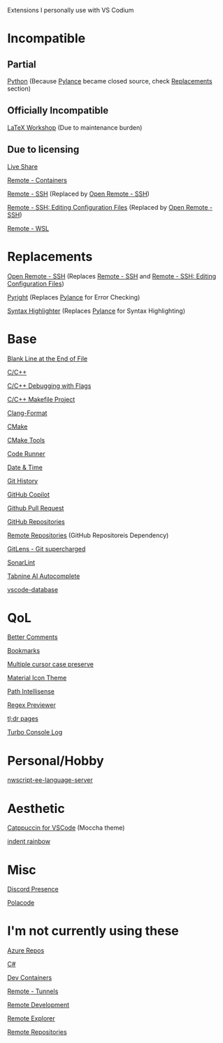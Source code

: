 Extensions I personally use with VS Codium
[]()
# Incompatible
## Partial
[Python](https://marketplace.visualstudio.com/items?itemName=ms-python.python) (Because [Pylance](https://marketplace.visualstudio.com/items?itemName=ms-python.vscode-pylance) became closed source, check [Replacements](https://github.com/StefanoND/Codium/blob/main/Extensions.md#replacements) section)
## Officially Incompatible
[LaTeX Workshop](https://marketplace.visualstudio.com/items?itemName=James-Yu.latex-workshop) (Due to maintenance burden)
## Due to licensing
[Live Share](https://marketplace.visualstudio.com/items?itemName=MS-vsliveshare.vsliveshare)

[Remote - Containers](https://marketplace.visualstudio.com/items?itemName=ms-vscode-remote.remote-containers)

[Remote - SSH](https://marketplace.visualstudio.com/items?itemName=ms-vscode-remote.remote-ssh) (Replaced by [Open Remote - SSH](https://open-vsx.org/extension/jeanp413/open-remote-ssh))

[Remote - SSH: Editing Configuration Files](https://marketplace.visualstudio.com/items?itemName=ms-vscode-remote.remote-ssh-edit) (Replaced by [Open Remote - SSH](https://open-vsx.org/extension/jeanp413/open-remote-ssh))

[Remote - WSL](https://marketplace.visualstudio.com/items?itemName=ms-vscode-remote.remote-wsl)
# Replacements
[Open Remote - SSH](https://open-vsx.org/extension/jeanp413/open-remote-ssh) (Replaces [Remote - SSH](https://marketplace.visualstudio.com/items?itemName=ms-vscode-remote.remote-ssh) and [Remote - SSH: Editing Configuration Files](https://marketplace.visualstudio.com/items?itemName=ms-vscode-remote.remote-ssh-edit))

[Pyright](https://marketplace.visualstudio.com/items?itemName=ms-pyright.pyright) (Replaces [Pylance](https://marketplace.visualstudio.com/items?itemName=ms-python.vscode-pylance) for Error Checking)

[Syntax Highlighter](https://marketplace.visualstudio.com/items?itemName=evgeniypeshkov.syntax-highlighter) (Replaces [Pylance](https://marketplace.visualstudio.com/items?itemName=ms-python.vscode-pylance) for Syntax Highlighting)
# Base
[Blank Line at the End of File](https://marketplace.visualstudio.com/items?itemName=riccardoNovaglia.missinglineendoffile)

[C/C++](https://marketplace.visualstudio.com/items?itemName=ms-vscode.cpptools)

[C/C++ Debugging with Flags](https://marketplace.visualstudio.com/items?itemName=utsavm9.c-cpp-flag-debugging)

[C/C++ Makefile Project](https://marketplace.visualstudio.com/items?itemName=adriano-markovic.c-cpp-makefile-project)

[Clang-Format](https://marketplace.visualstudio.com/items?itemName=xaver.clang-format)

[CMake](https://marketplace.visualstudio.com/items?itemName=twxs.cmake)

[CMake Tools](https://marketplace.visualstudio.com/items?itemName=ms-vscode.cmake-tools)

[Code Runner](https://marketplace.visualstudio.com/items?itemName=formulahendry.code-runner)

[Date & Time](https://marketplace.visualstudio.com/items?itemName=rid9.datetime)

[Git History](https://marketplace.visualstudio.com/items?itemName=donjayamanne.githistory)

[GitHub Copilot](https://marketplace.visualstudio.com/items?itemName=GitHub.copilot)

[Github Pull Request](https://marketplace.visualstudio.com/items?itemName=GitHub.vscode-pull-request-github)

[GitHub Repositories](https://marketplace.visualstudio.com/items?itemName=GitHub.remotehub)

[Remote Repositories](https://marketplace.visualstudio.com/items?itemName=ms-vscode.remote-repositories) (GitHub Repositoreis Dependency)

[GitLens - Git supercharged](https://marketplace.visualstudio.com/items?itemName=eamodio.gitlens)

[SonarLint](https://marketplace.visualstudio.com/items?itemName=SonarSource.sonarlint-vscode)

[Tabnine AI Autocomplete](https://marketplace.visualstudio.com/items?itemName=TabNine.tabnine-vscode)

[vscode-database](https://marketplace.visualstudio.com/items?itemName=bajdzis.vscode-database)
# QoL
[Better Comments](https://marketplace.visualstudio.com/items?itemName=aaron-bond.better-comments)

[Bookmarks](https://marketplace.visualstudio.com/items?itemName=alefragnani.Bookmarks)

[Multiple cursor case preserve](https://marketplace.visualstudio.com/items?itemName=Cardinal90.multi-cursor-case-preserve)

[Material Icon Theme](https://marketplace.visualstudio.com/items?itemName=PKief.material-icon-theme)

[Path Intellisense](https://marketplace.visualstudio.com/items?itemName=christian-kohler.path-intellisense)

[Regex Previewer](https://marketplace.visualstudio.com/items?itemName=chrmarti.regex)

[tl;dr pages](https://marketplace.visualstudio.com/items?itemName=bmuskalla.vscode-tldr)

[Turbo Console Log](https://marketplace.visualstudio.com/items?itemName=ChakrounAnas.turbo-console-log)
# Personal/Hobby
[nwscript-ee-language-server](https://marketplace.visualstudio.com/items?itemName=PhilippeChab.nwscript-ee-language-server)
# Aesthetic
[Catppuccin for VSCode](https://marketplace.visualstudio.com/items?itemName=Catppuccin.catppuccin-vsc) (Moccha theme)

[indent rainbow](https://marketplace.visualstudio.com/items?itemName=oderwat.indent-rainbow)
# Misc
[Discord Presence](https://marketplace.visualstudio.com/items?itemName=icrawl.discord-vscode)

[Polacode](https://marketplace.visualstudio.com/items?itemName=pnp.polacode)
# I'm not currently using these
[Azure Repos](https://marketplace.visualstudio.com/items?itemName=ms-vscode.azure-repos)

[C#](https://marketplace.visualstudio.com/items?itemName=ms-dotnettools.csharp)

[Dev Containers](https://marketplace.visualstudio.com/items?itemName=ms-vscode-remote.remote-containers)

[Remote - Tunnels](https://marketplace.visualstudio.com/items?itemName=ms-vscode.remote-server)

[Remote Development](https://marketplace.visualstudio.com/items?itemName=ms-vscode-remote.vscode-remote-extensionpack)

[Remote Explorer](https://marketplace.visualstudio.com/items?itemName=ms-vscode.remote-explorer)

[Remote Repositories](https://marketplace.visualstudio.com/items?itemName=ms-vscode.remote-repositories)
